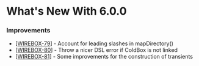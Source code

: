 # What's New With 6.0.0

### Improvements

* \[[WIREBOX-79](https://ortussolutions.atlassian.net/browse/WIREBOX-79)\] - Account for leading slashes in mapDirectory\(\)
* \[[WIREBOX-80](https://ortussolutions.atlassian.net/browse/WIREBOX-80)\] - Throw a nicer DSL error if ColdBox is not linked
* \[[WIREBOX-81](https://ortussolutions.atlassian.net/browse/WIREBOX-81)\] - Some improvements for the construction of transients

